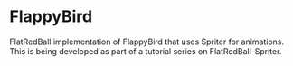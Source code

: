 FlappyBird
==========

FlatRedBall implementation of FlappyBird that uses Spriter for animations. This is being developed as part of a tutorial series on FlatRedBall-Spriter.
